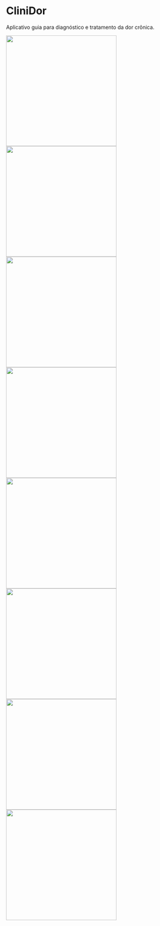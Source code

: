 # CliniDor

Aplicativo guia para diagnóstico e tratamento da dor crônica.

<p float="left">
  <img src="https://github.com/user-attachments/assets/a5d44d27-732b-4441-8a97-51875d2b6e1e" width="300"/>
  <img src="https://github.com/user-attachments/assets/6fea4db4-3443-4e47-b824-feb5ae2a67c7" width="300"/>
  <img src="https://github.com/user-attachments/assets/a49600fd-7cd5-42e0-8165-658198a30e2d" width="300"/>
  <img src="https://github.com/user-attachments/assets/f50d7d31-6f4f-4977-8923-430485546c0c" width="300"/>
  <img src="https://github.com/user-attachments/assets/7f3e5799-ba8b-46cc-ae5b-9e185eeede84" width="300"/>
  <img src="https://github.com/user-attachments/assets/312295ee-b0ac-4455-b854-22ad45a8ad8a" width="300"/>
  <img src="https://github.com/user-attachments/assets/f8e639e9-cdfa-4b86-aac3-04c8bc36d386" width="300"/>
  <img src="https://github.com/user-attachments/assets/5bb10d93-495c-4858-9aeb-94c62a75e6af" width="300"/>
</p>
